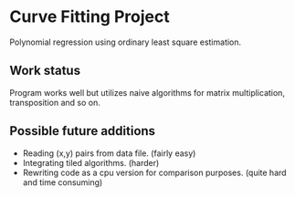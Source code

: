 # Curve Fitting Project
Polynomial regression using ordinary least square estimation.

## Work status
Program works well but utilizes naive algorithms for matrix multiplication, transposition and so on.

## Possible future additions
* Reading (x,y) pairs from data file. (fairly easy)
* Integrating tiled algorithms. (harder)
* Rewriting code as a cpu version for comparison purposes. (quite hard and time consuming)
